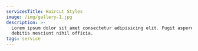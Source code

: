 ```yaml
---
servicesTitle: Haircut Styles
image: /img/gallery-1.jpg
description: >-
  Lorem ipsum dolor sit amet consectetur adipisicing elit. Fugit aspernatur quo
  debitis nesciunt nihil officia.
tags: service
---
```


